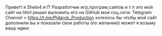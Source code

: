 Привет! я Shelo4 я IT Разработчик игр,програм,сайтов и т п
это мой сайт на html решил выложить его на GitHub
мои соц.сети:
Telegram Channel > https://t.me/Pidarok_Production
хотелось бы чтобы мой сайт дополнили вы и показали свои работы (по желанию) может я возьму вашу идею
